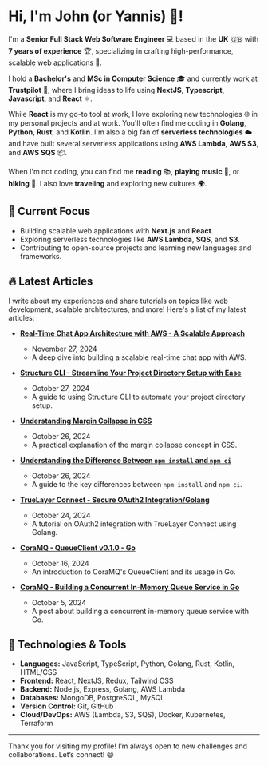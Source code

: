 # Hi, I'm John (or Yannis) 👋!

I'm a **Senior Full Stack Web Software Engineer** 💻 based in the **UK** 🇬🇧 with **7 years of experience** 🏆, specializing in crafting high-performance, scalable web applications 🚀.

I hold a **Bachelor's** and **MSc in Computer Science** 🎓 and currently work at **Trustpilot** 🌟, where I bring ideas to life using **NextJS**, **Typescript**, **Javascript**, and **React** ⚛️.

While **React** is my go-to tool at work, I love exploring new technologies 🌐 in my personal projects and at work. You'll often find me coding in **Golang**, **Python**, **Rust**, and **Kotlin**. I'm also a big fan of **serverless technologies** ☁️ and have built several serverless applications using **AWS Lambda**, **AWS S3**, and **AWS SQS** 📦.

When I'm not coding, you can find me **reading** 📚, **playing music** 🎸, or **hiking** 🥾. I also love **traveling** and exploring new cultures 🌍.


## 🚀 Current Focus

- Building scalable web applications with **Next.js** and **React**.
- Exploring serverless technologies like **AWS Lambda**, **SQS**, and **S3**.
- Contributing to open-source projects and learning new languages and frameworks.


## 🔥 Latest Articles

I write about my experiences and share tutorials on topics like web development, scalable architectures, and more! Here's a list of my latest articles:

- **[Real-Time Chat App Architecture with AWS - A Scalable Approach](https://dev.to/johnretsas/real-time-chat-app-architecture-with-aws-a-scalable-approach)**
  - November 27, 2024
  - A deep dive into building a scalable real-time chat app with AWS.
  
- **[Structure CLI - Streamline Your Project Directory Setup with Ease](https://dev.to/johnretsas/structure-cli-streamline-your-project-directory-setup-with-ease)**
  - October 27, 2024
  - A guide to using Structure CLI to automate your project directory setup.
  
- **[Understanding Margin Collapse in CSS](https://dev.to/johnretsas/understanding-margin-collapse-in-css)**
  - October 26, 2024
  - A practical explanation of the margin collapse concept in CSS.
  
- **[Understanding the Difference Between `npm install` and `npm ci`](https://dev.to/johnretsas/understanding-the-difference-between-npm-install-and-npm-ci)**
  - October 26, 2024
  - A guide to the key differences between `npm install` and `npm ci`.
  
- **[TrueLayer Connect - Secure OAuth2 Integration/Golang](https://dev.to/johnretsas/truelayer-connect-secure-oauth2-integration-golang)**
  - October 24, 2024
  - A tutorial on OAuth2 integration with TrueLayer Connect using Golang.
  
- **[CoraMQ - QueueClient v0.1.0 - Go](https://dev.to/johnretsas/coramq-queueclient-v010-go)**
  - October 16, 2024
  - An introduction to CoraMQ's QueueClient and its usage in Go.
  
- **[CoraMQ - Building a Concurrent In-Memory Queue Service in Go](https://dev.to/johnretsas/coramq-building-a-concurrent-in-memory-queue-service-in-go)**
  - October 5, 2024
  - A post about building a concurrent in-memory queue service with Go.


## 🔧 Technologies & Tools

- **Languages:** JavaScript, TypeScript, Python, Golang, Rust, Kotlin, HTML/CSS
- **Frontend:** React, NextJS, Redux, Tailwind CSS
- **Backend:** Node.js, Express, Golang, AWS Lambda
- **Databases:** MongoDB, PostgreSQL, MySQL
- **Version Control:** Git, GitHub
- **Cloud/DevOps:** AWS (Lambda, S3, SQS), Docker, Kubernetes, Terraform

---

Thank you for visiting my profile! I’m always open to new challenges and collaborations. Let’s connect! 😄
